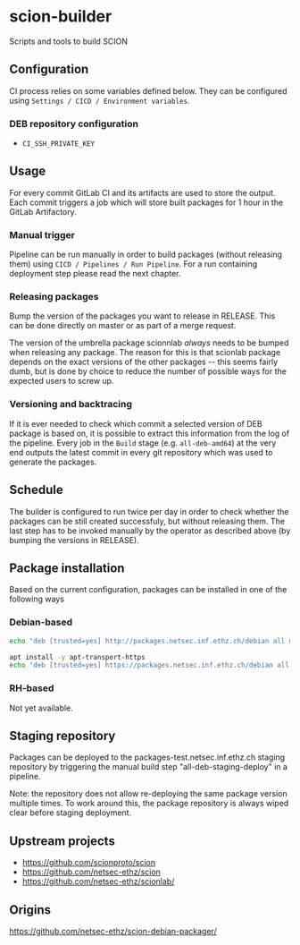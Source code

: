 # scion-builder

Scripts and tools to build SCION

## Configuration

CI process relies on some variables defined below. They can be configured using `Settings / CICD / Environment variables`.

### DEB repository configuration

* `CI_SSH_PRIVATE_KEY`

## Usage

For every commit GitLab CI and its artifacts are used to store the output. Each commit triggers a job which will store built packages for 1 hour in the GitLab Artifactory.

### Manual trigger

Pipeline can be run manually in order to build packages (without releasing them) using `CICD / Pipelines / Run Pipeline`. For a run containing deployment step please read the next chapter.

### Releasing packages

Bump the version of the packages you want to release in RELEASE.
This can be done directly on master or as part of a merge request.

The version of the umbrella package scionnlab *always* needs to be bumped when releasing any package.
The reason for this is that scionlab package depends on the exact versions of the other packages -- this seems fairly dumb, but is done by choice to reduce the number of possible ways for the expected users to screw up.

### Versioning and backtracing

If it is ever needed to check which commit a selected version of DEB package is based on, it is possible to extract this information from the log of the pipeline. Every job in the `Build` stage (e.g. `all-deb-amd64`) at the very end outputs the latest commit in every git repository which was used to generate the packages.

## Schedule

The builder is configured to run twice per day in order to check whether the packages can be still created successfuly, but without releasing them. The last step has to be invoked manually by the operator as described above (by bumping the versions in RELEASE).

## Package installation

Based on the current configuration, packages can be installed in one of the following ways

### Debian-based
```bash
echo "deb [trusted=yes] http://packages.netsec.inf.ethz.ch/debian all main" >> /etc/apt/sources.list.d/scionlab.list
```

```bash
apt install -y apt-transport-https
echo "deb [trusted=yes] https://packages.netsec.inf.ethz.ch/debian all main" >> /etc/apt/sources.list.d/scionlab.list
```

### RH-based
Not yet available.

## Staging repository

Packages can be deployed to the packages-test.netsec.inf.ethz.ch staging
repository by triggering the manual build step "all-deb-staging-deploy" in a
pipeline.

Note: the repository does not allow re-deploying the same package version
multiple times. To work around this, the package repository is always wiped
clear before staging deployment.

## Upstream projects

* https://github.com/scionproto/scion
* https://github.com/netsec-ethz/scion
* https://github.com/netsec-ethz/scionlab/

## Origins

https://github.com/netsec-ethz/scion-debian-packager/
